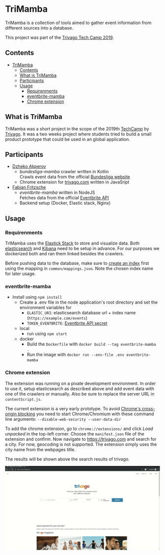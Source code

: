 # TriMamba

TriMamba is a collection of tools aimed to gather event information from different sources into a database.

This project was part of the [Trivago Tech Camp 2019](https://techcamp.trivago.com/).

## Contents

- [TriMamba](#trimamba)
  - [Contents](#contents)
  - [What is TriMamba](#what-is-trimamba)
  - [Participants](#participants)
  - [Usage](#usage)
    - [Requirenments](#requirenments)
    - [eventbrite-mamba](#eventbrite-mamba)
    - [Chrome extension](#chrome-extension)

## What is TriMamba

TriMamba was a short project in the scope of the 2019th [TechCamp](https://techcamp.trivago.com/) by [Trivago](https://company.trivago.com/). It was a two weeks project where students tried to build a small product prototype that could be used in an global application.

## Participants

- [Dzheko Akperov](https://github.com/dzh17)
  - _bundesliga-mamba_ crawler written in Kotlin  
    Crawls event data from the official [Bundesliga website](https://www.bundesliga.com/de/bundesliga/spieltag)
  - Chrome extension for [trivago.com](https://trivago.com) written in JavaSript
- [Fabian Fritzsche](https://github.com/salzian)
  - _eventbrite-mamba_ written in NodeJS  
    Fetches data from the official [Eventbrite API](https://www.eventbrite.com/platform/api)
  - Backend setup (Docker, Elastic stack, Nginx)

## Usage

### Requirenments

TriMamba uses the [Elastick Stack](https://www.elastic.co/products/) to store and visualize data. Both [elasticsearch](https://www.elastic.co/products/elasticsearch) and [Kibana](https://www.elastic.co/products/kibana) need to be setup in advance. For our purposes we dockerized both and ran them linked besides the crawlers.

Before pushing data to the database, make sure to [create an index](https://www.elastic.co/guide/en/elasticsearch/reference/current/mapping.html) first using the mapping in `common/mappings.json`. Note the chosen index name for later usage.

### eventbrite-mamba

- Install using `npm install`
  - Create a .env file in the node application's root directory and set the environment variables for
    - `ELASTIC_URI`: elasticsearch database url + index name (`https://example.com/events`)
    - `TOKEN_EVENTBRITE`: [Eventbrite API secret](https://www.eventbrite.com/platform)
  - local
    - run using `npm start`
  - docker
    - Build the `Dockerfile` with `docker build --tag eventbrite-mamba .`
    - Run the image with `docker run --env-file .env eventbrite-mamba`

### Chrome extension

The extension was running on a pivate development environment. In order to use it, setup elasticsearch as described above and add event data with one of the crawlers or manually. Also be sure to replace the server URL in `contentScript.js`.

The current extension is a very early prototype. To avoid [Chrome's cross-origin blocking](https://www.chromium.org/Home/chromium-security/extension-content-script-fetches) you need to start Chrome/Chromium with these command line arguments: `--disable-web-security --user-data-dir`

To add the chrome extension, go to `chrome://extensions/` and click *Load unpacked* in the top-left corner. Choose the `manifest.json` file of the extension and confirm. Now navigate to <https://trivago.com> and search for a city. For now, geocoding is not supported. The extension simply uses the city name from the webpages title. 

The results will be shown above the search results of trivago.

![Video demonstration of the chrome extension](.github/extension-demo.gif)
